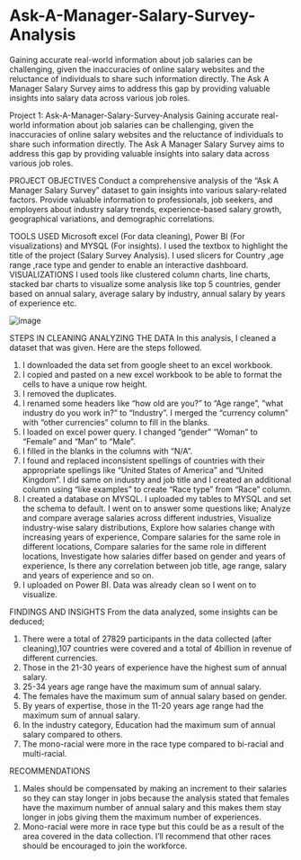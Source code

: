 # Ask-A-Manager-Salary-Survey-Analysis
Gaining accurate real-world information about job salaries can be challenging, given the inaccuracies of online salary websites and the reluctance of individuals to share such information directly. The Ask A Manager Salary Survey aims to address this gap by providing valuable insights into salary data across various job roles. 

Project 1: Ask-A-Manager-Salary-Survey-Analysis
Gaining accurate real-world information about job salaries can be challenging, given the inaccuracies of online salary websites and the reluctance of individuals to share such information directly. The Ask A Manager Salary Survey aims to address this gap by providing valuable insights into salary data across various job roles. 


PROJECT OBJECTIVES
 Conduct a comprehensive analysis of the “Ask A Manager Salary Survey” dataset to gain insights into various salary-related factors.
Provide valuable information to professionals, job seekers, and employers about industry salary trends, experience-based salary growth, geographical variations, and demographic correlations.

TOOLS USED
 Microsoft excel (For data cleaning), Power BI (For visualizations) and MYSQL (For insights).
I used the textbox to highlight the title of the project (Salary Survey Analysis). I used slicers for Country ,age range ,race type and gender to enable an interactive dashboard.
VISUALIZATIONS 
I used tools like clustered column charts, line charts, stacked bar charts to visualize some analysis like top 5 countries, gender based on annual salary, average salary by industry, annual salary by years of experience etc.

![image](https://github.com/PeppieBubay/PeppieBubay-Ask-A-Manager-Salary-Survey-Analysis/assets/152814673/a4b06598-c7cb-459d-96a7-a4eb09fd168f)


STEPS IN CLEANING ANALYZING THE DATA
In this analysis, I cleaned a dataset that was given. Here are the steps followed.
1.	I downloaded the data set from google sheet to an excel workbook.
2.	I copied and pasted on a new excel workbook to be able to format the cells to have a unique row height.
3.	I removed the duplicates.
4.	I renamed some headers like “how old are you?” to “Age range”, “what industry do you work in?” to “Industry”. I merged the “currency column” with “other currencies” column to fill in the blanks.
5.	I loaded on excel power query. I changed “gender” “Woman” to “Female” and “Man” to “Male”.
6.	I filled in the blanks in the columns with “N/A”.
7.	I found and replaced inconsistent spellings of countries with their appropriate spellings like “United States of America” and “United Kingdom”. I did same on industry and job title and I created an additional column using “like examples” to create “Race type” from “Race” column.
8.	I created a database on MYSQL. I uploaded my tables to MYSQL and set the schema to default. I went on to answer some questions like; Analyze and compare average salaries across different industries, Visualize industry-wise salary distributions, Explore how salaries change with increasing years of experience, Compare salaries for the same role in different locations, Compare salaries for the same role in different locations, Investigate how salaries differ based on gender and years of experience, Is there any correlation between job title,  age range, salary and years of experience and so on.
9.	I uploaded on Power BI. Data was already clean so I went on to visualize.

FINDINGS AND INSIGHTS
From the data analyzed, some insights can be deduced;
1.	There were a total of 27829 participants in the data collected (after cleaning),107 countries were covered and a total of 4billion in revenue of different currencies.
2.	Those in the 21-30 years of experience have the highest sum of annual salary.
3.	25-34 years age range have the maximum sum of annual salary.
4.	The females have the maximum sum of annual salary based on gender.
5.	By years of expertise, those in the 11-20 years age range had the maximum sum of annual salary.
6.	In the industry category, Education had the maximum sum of annual salary compared to others.
7.	The mono-racial were more in the race type compared to bi-racial and multi-racial.


RECOMMENDATIONS
1.	Males should be compensated by making an increment to their salaries so they can stay longer in jobs because the analysis stated that females have the maximum number of annual salary and this makes them stay longer in jobs giving them the maximum number of experiences.
2.	Mono-racial were more in race type but this could be as a result of the area covered in the data collection. I’ll recommend that other races should be encouraged to join the workforce.

